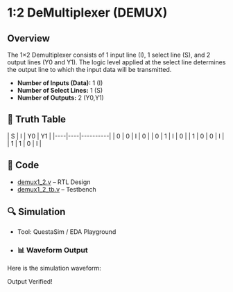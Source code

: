 # 1:2 DeMultiplexer (DEMUX)

## Overview
The 1×2 Demultiplexer consists of 1 input line (I), 1 select line (S), and 2 output lines (Y0 and Y1). The logic level applied at the select line determines the output line to which the input data will be transmitted.

- **Number of Inputs (Data):** 1 (I)  
- **Number of Select Lines:** 1 (S)  
- **Number of Outputs:** 2 (Y0,Y1)  

## 📘 Truth Table

| S  | I  |  Y0 | Y1 |
|----|----|----------|
| 0  | 0  |  I  | 0  |
| 0  | 1  |  I  | 0  |
| 1  | 0  |  0  | I  |
| 1  | 1  |  0  | I  |

## 📝 Code
- [demux1_2.v](demux1_2.v) – RTL Design  
- [demux1_2_tb.v](demux1_2_tb.v) – Testbench  

## 🔍 Simulation
- Tool: QuestaSim / EDA Playground  
- ### 📊 Waveform Output
Here is the simulation waveform:  


Output Verified!
